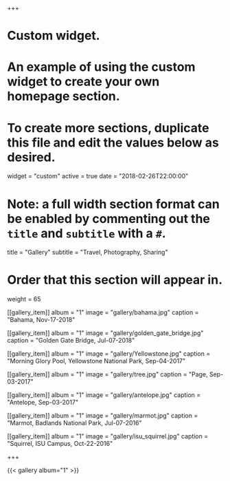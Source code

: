 +++
# Custom widget.
# An example of using the custom widget to create your own homepage section.
# To create more sections, duplicate this file and edit the values below as desired.
widget = "custom"
active = true
date = "2018-02-26T22:00:00"
  
# Note: a full width section format can be enabled by commenting out the `title` and `subtitle` with a `#`.
title = "Gallery"
subtitle = "Travel, Photography, Sharing"
  
# Order that this section will appear in.
weight = 65

[[gallery_item]]
album = "1"
image = "gallery/bahama.jpg"
caption = "Bahama, Nov-17-2018"

[[gallery_item]]
album = "1"
image = "gallery/golden_gate_bridge.jpg"
caption = "Golden Gate Bridge, Jul-07-2018"
  
[[gallery_item]]
album = "1"
image = "gallery/Yellowstone.jpg"
caption = "Morning Glory Pool, Yellowstone National Park, Sep-04-2017"
  
[[gallery_item]]
album = "1"
image = "gallery/tree.jpg"
caption = "Page, Sep-03-2017"

[[gallery_item]]
album = "1"
image = "gallery/antelope.jpg"
caption = "Antelope, Sep-03-2017"

[[gallery_item]]
album = "1"
image = "gallery/marmot.jpg"
caption = "Marmot, Badlands National Park, Jul-07-2016"

[[gallery_item]]
album = "1"
image = "gallery/isu_squirrel.jpg"
caption = "Squirrel, ISU Campus, Oct-22-2016"

+++
    
{{< gallery album="1" >}}